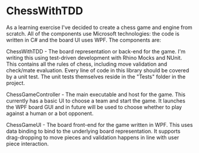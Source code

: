 # ChessWithTDD
As a learning exercise I've decided to create a chess game and engine from scratch. All of the components use Microsoft technologies: the code is written in C# and the board UI uses WPF. The components are:

ChessWithTDD - The board representation or back-end for the game. I'm writing this using test-driven development with Rhino Mocks and NUnit. This contains all the rules of chess, including move validation and check/mate evaluation. Every line of code in this library should be covered by a unit test. The unit tests themselves reside in the "Tests" folder in the project.

ChessGameController - The main executable and host for the game. This currently has a basic UI to choose a team and start the game. It launches the WPF board GUI and in future will be used to choose whether to play against a human or a bot opponent.

ChessGameUI - The board front-end for the game written in WPF. This uses data binding to bind to the underlying board representation. It supports drag-dropping to move pieces and validation happens in line with user piece interaction.
